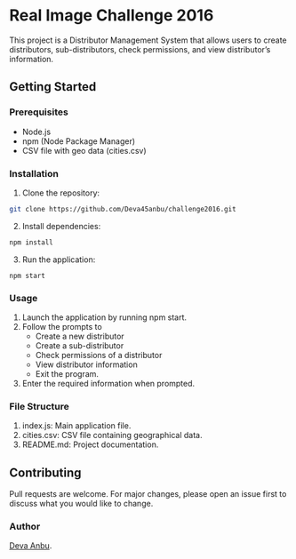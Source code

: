 # Real Image Challenge 2016

This project is a Distributor Management System that allows users to create distributors, sub-distributors, check permissions, and view distributor’s information.

## Getting Started 
### Prerequisites 
- Node.js 
- npm (Node Package Manager) 
- CSV file with geo data (cities.csv) 

### Installation

1. Clone the repository: 
```bash 
git clone https://github.com/Deva45anbu/challenge2016.git 
```
2.	Install dependencies:
```bash
npm install
``` 
3.	Run the application:
```
npm start
```

### Usage
1.	Launch the application by running npm start.
2.	Follow the prompts to
     - Create a new distributor
     - Create a sub-distributor
     - Check permissions of a distributor
     - View distributor information
     - Exit the program.
3.	Enter the required information when prompted.

### File Structure
1. index.js: Main application file.
2. cities.csv: CSV file containing geographical data.
3. README.md: Project documentation.  

## Contributing 

Pull requests are welcome. For major changes, please open an issue first
to discuss what you would like to change.

### Author

[Deva Anbu](https://github.com/Deva45anbu).
